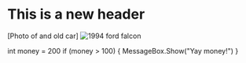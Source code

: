 # This is a new header
[Photo of and old car] ![1994 ford falcon](https://github.com/user-attachments/assets/c49eb56a-782a-4676-a5cb-32166f920e2a)

int money = 200
if (money > 100) 
{
  MessageBox.Show("Yay money!")
}
